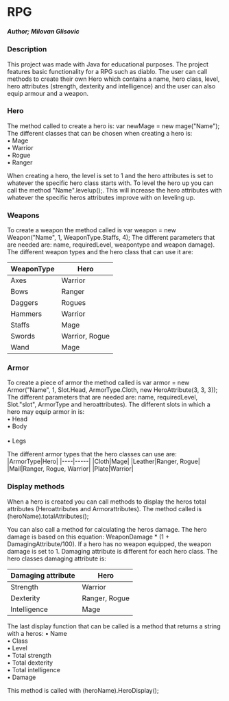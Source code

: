 # RPG
##### Author; Milovan Glisovic #####
### Description ###
This project was made with Java for educational purposes. 
The project features basic functionality for a RPG such as diablo. The user can call methods to create their own Hero which contains a name, hero class, level, hero attributes (strength, dexterity and intelligence) and the user can also equip armour and a weapon. 

### Hero ###
The method called to create a hero is: var newMage = new mage("Name"); The different classes that can be chosen when creating a hero is: <br />
• Mage<br />
• Warrior <br />
• Rogue <br />
• Ranger <br />

When creating a hero, the level is set to 1 and the hero attributes is set to whatever the specific hero class starts with. 
To level the hero up you can call the method "Name".levelup();. This will increase the hero attributes with whatever the specific heros attributes improve with on leveling up. 

### Weapons ###
To create a weapon the method called is var weapon = new Weapon("Name", 1, WeaponType.Staffs, 4);
The different parameters that are needed are: name, requiredLevel, weapontype and weapon damage). 
The different weapon types and the hero class that can use it are:

|WeaponType|Hero|
|----|-----|
|Axes|Warrior|
|Bows|Ranger|
|Daggers|Rogues|
|Hammers|Warrior|
|Staffs|Mage|
|Swords|Warrior, Rogue|
|Wand|Mage|

### Armor ###
To create a piece of armor the method called is var armor = new Armor("Name", 1, Slot.Head, ArmorType.Cloth, new HeroAttribute(3, 3, 3));
The different parameters that are needed are: name, requiredLevel, Slot."slot", ArmorType and heroattributes). 
The different slots in which a hero may equip armor in is: <br />
• Head<br /> 
• Body<br />  
• Legs<br />

The different armor types that the hero classes can use are:
|ArmorType|Hero|
|----|-----|
|Cloth|Mage|
|Leather|Ranger, Rogue|
|Mail|Ranger, Rogue, Warrior|
|Plate|Warrior|

### Display methods ###
When a hero is created you can call methods to display the heros total attributes (Heroattributes and Armorattributes).
The method called is (heroName).totalAttributes();

You can also call a method for calculating the heros damage. The hero damage is based on this equation:  WeaponDamage * (1 + DamagingAttribute/100). If a hero has no weapon equipped, the weapon damage is set to 1. 
Damaging attribute is different for each hero class. The hero classes damaging attribute is:

|Damaging attribute|Hero|
|----|-----|
|Strength|Warrior|
|Dexterity|Ranger, Rogue|
|Intelligence|Mage|

The last display function that can be called is a method that returns a string with a heros:
• Name <br />
• Class<br />
• Level<br />
• Total strength<br />
• Total dexterity<br />
• Total intelligence<br />
• Damage<br />

This method is called with (heroName).HeroDisplay();










